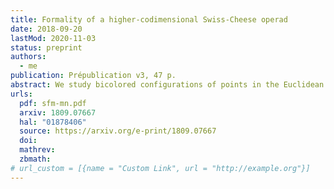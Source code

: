 ```yaml
---
title: Formality of a higher-codimensional Swiss-Cheese operad
date: 2018-09-20
lastMod: 2020-11-03
status: preprint
authors:
  - me
publication: Prépublication v3, 47 p.
abstract: We study bicolored configurations of points in the Euclidean \\(n\\)-space that are constrained to remain either inside or outside a fixed Euclidean \\(m\\)-subspace, with \\(n - m \ge 2\\). We define a higher-codimensional variant of the Swiss-Cheese operad, called the complementarily constrained disks operad \\(\mathsf{CD}_{mn}\\), associated to such configurations. The operad \\(\mathsf{CD}_mn\\) is weakly equivalent to the operad of locally constant factorization algebras on the stratified space \\(\{\mathbb{R}^{m} \subset \mathbb{R}^{n}\}\\). We prove that this operad is formal over \\(\mathbb{R}\\).
urls:
  pdf: sfm-mn.pdf
  arxiv: 1809.07667
  hal: "01878406"
  source: https://arxiv.org/e-print/1809.07667
  doi:
  mathrev:
  zbmath:
# url_custom = [{name = "Custom Link", url = "http://example.org"}]
---
```

